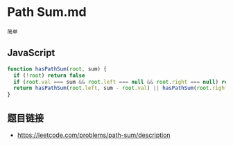 # Path Sum.md
`简单`

## JavaScript
```javascript
function hasPathSum(root, sum) {
  if (!root) return false
  if (root.val === sum && root.left === null && root.right === null) return true
  return hasPathSum(root.left, sum - root.val) || hasPathSum(root.right, sum - root.val)
}
```

## 题目链接
* https://leetcode.com/problems/path-sum/description
